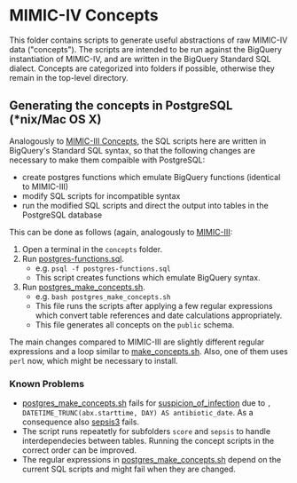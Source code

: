 # MIMIC-IV Concepts

This folder contains scripts to generate useful abstractions of raw MIMIC-IV data ("concepts"). The
scripts are intended to be run against the BigQuery instantiation of MIMIC-IV, and are written in the BigQuery Standard SQL dialect. Concepts are categorized into folders if possible, otherwise they remain in the top-level directory.

## Generating the concepts in PostgreSQL (*nix/Mac OS X)

Analogously to [MIMIC-III Concepts](https://github.com/MIT-LCP/mimic-code/tree/master/concepts), the SQL scripts here are written in BigQuery's Standard SQL syntax, so that the following changes are necessary to make them compaible with PostgreSQL:

* create postgres functions which emulate BigQuery functions (identical to MIMIC-III)
* modify SQL scripts for incompatible syntax
* run the modified SQL scripts and direct the output into tables in the PostgreSQL database

This can be done as follows (again, analogously to [MIMIC-III](https://github.com/MIT-LCP/mimic-code/tree/master/concepts):

1. Open a terminal in the `concepts` folder.
2. Run [postgres-functions.sql](postgres-functions.sql).
    * e.g. `psql -f postgres-functions.sql`
    * This script creates functions which emulate BigQuery syntax.
3. Run [postgres_make_concepts.sh](postgres_make_concepts.sh).
    * e.g. `bash postgres_make_concepts.sh`
    * This file runs the scripts after applying a few regular expressions which convert table references and date calculations appropriately.
    * This file generates all concepts on the `public` schema.

The main changes compared to MIMIC-III are slightly different regular expressions and a loop similar to [make_concepts.sh](make_concepts.sh). Also, one of them uses `perl` now, which might be necessary to install.

### Known Problems

* [postgres_make_concepts.sh](postgres_make_concepts.sh) fails for [suspicion_of_infection](sepsis/suspicion_of_infection.sql) due to `, DATETIME_TRUNC(abx.starttime, DAY) AS antibiotic_date`. As a consequence also [sepsis3](sepsis/sepsis3.sql) fails.
* The script runs repeatetly for subfolders `score` and `sepsis` to handle interdependecies between tables. Running the concept scripts in the correct order can be improved.
* The regular expressions in [postgres_make_concepts.sh](postgres_make_concepts.sh) depend on the current SQL scripts and might fail when they are changed.